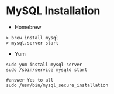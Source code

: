 # MySQL Installation
- Homebrew
```ssh
> brew install mysql
> mysql.server start
```
- Yum
```ssh
sudo yum install mysql-server
sudo /sbin/service mysqld start

#answer Yes to all
sudo /usr/bin/mysql_secure_installation
```
